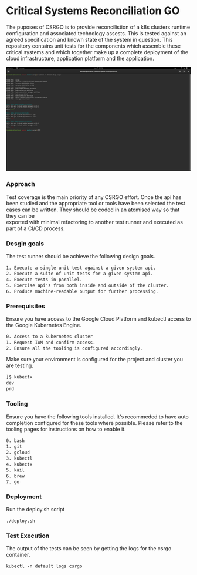 # Critical Systems Reconciliation GO

The puposes of CSRGO is to provide reconcilistion of a k8s clusters runtime 
configuration and associated technology assests. This is tested against an
agreed specification and known state of the system in question. This repository 
contains unit tests for the components which assemble these critical systems 
and which together make up a complete deployment of the cloud infrastructure, 
application platform and the application. 

![](images/csrgo.png)

### Approach
Test coverage is the main priority of any CSRGO effort. Once the api has been
studied and the appropriate tool or tools have been selected the test cases
can be written. They should be coded in an atomised way so that they can be  
exported with minimal refactoring to another test runner and executed as 
part of a CI/CD process.

### Desgin goals
The test runner should be achieve the following design goals.
```
1. Execute a single unit test against a given system api.
2. Execute a suite of unit tests for a given system api.
4. Execute tests in parallel.
5. Exercise api's from both inside and outside of the cluster.
6. Produce machine-readable output for further processing.
```

### Prerequisites
Ensure you have access to the Google Cloud Platform and kubectl access to the
Google Kubernetes Engine.
```
0. Access to a kubernetes cluster
1. Request IAM and confirm access.
2. Ensure all the tooling is configured accordingly.
```

Make sure your environment is configured for the project and cluster you are testing.
```
]$ kubectx
dev
prd
```

### Tooling
Ensure you have the following tools installed. It's recommeded to have auto 
completion configured for these tools where possible. Please refer to the 
tooling pages for instructions on how to enable it. 
```
0. bash
1. git
2. gcloud
3. kubectl
4. kubectx
5. kail
6. brew
7. go
```

### Deployment
Run the deploy.sh script
```
./deploy.sh
```

### Test Execution
The output of the tests can be seen by getting the logs for the csrgo container.
```
kubectl -n default logs csrgo
```
